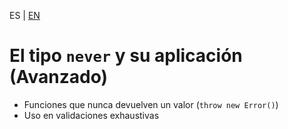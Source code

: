 <!-- MULTILANGUAJE MENU START -->
ES | [EN](https://lckpig.gitbook.io/practical-dev-handbook/typescript/advanced-types/never-type-advanced)
<!-- MULTILANGUAJE MENU END -->

# El tipo `never` y su aplicación (Avanzado)

- Funciones que nunca devuelven un valor (`throw new Error()`)
- Uso en validaciones exhaustivas 